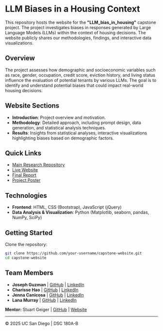 # LLM Biases in a Housing Context

This repository hosts the website for the **"LLM_bias_in_housing"** capstone project. The project investigates biases in responses generated by Large Language Models (LLMs) within the context of housing decisions. The website publicly shares our methodologies, findings, and interactive data visualizations.

## Overview

The project assesses how demographic and socioeconomic variables such as race, gender, occupation, credit score, eviction history, and living status influence the evaluation of potential tenants by various LLMs. The goal is to identify and understand potential biases that could impact real-world housing decisions.

## Website Sections
- **Introduction**: Project overview and motivation.
- **Methodology**: Detailed approach, including prompt design, data generation, and statistical analysis techniques.
- **Results**: Insights from statistical analyses, interactive visualizations highlighting biases based on demographic factors.

## Quick Links
- [Main Research Repository](https://github.com/CharisseHao/LLM_bias_in_housing)
- [Live Website](https://josephguzman03.github.io/LLM_Housing.github.io/)
- [Final Report](static/pdf/Report.pdf)
- [Project Poster](static/pdf/DSC_180AB_Capstone_Project_Poster.pdf)

## Technologies
- **Frontend**: HTML, CSS (Bootstrap), JavaScript (jQuery)
- **Data Analysis & Visualization**: Python (Matplotlib, seaborn, pandas, NumPy, SciPy)

## Getting Started

Clone the repository:
```bash
git clone https://github.com/your-username/capstone-website.git
cd capstone-website
```

## Team Members
- **Joseph Guzman** | [GitHub](https://github.com/josephguzman03) | [LinkedIn](https://www.linkedin.com/in/josephguzman03/)
- **Charisse Hao** | [GitHub](https://github.com/CharisseHao) | [LinkedIn](https://www.linkedin.com/in/charisse-hao/)
- **Jenna Canicosa** | [GitHub](https://github.com/jcanicosa1) | [LinkedIn](https://www.linkedin.com/in/jenna-canicosa/)
- **Lana Murray** | [GitHub](https://github.com/lana0415) | [LinkedIn](https://www.linkedin.com/in/lanamurray/)

**Mentor:** Stuart Geiger | [GitHub](https://github.com/staeiou) | [Website](https://stuartgeiger.com/)

---

© 2025 UC San Diego | DSC 180A-B

